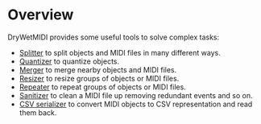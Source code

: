 ﻿---
uid: a_tools_overview
---

# Overview

DryWetMIDI provides some useful tools to solve complex tasks:

* [Splitter](xref:a_splitter) to split objects and MIDI files in many different ways.
* [Quantizer](xref:a_quantizer) to quantize objects.
* [Merger](xref:a_merger) to merge nearby objects and MIDI files.
* [Resizer](xref:a_resizer) to resize groups of objects or MIDI files.
* [Repeater](xref:a_repeater) to repeat groups of objects or MIDI files.
* [Sanitizer](xref:a_sanitizer) to clean a MIDI file up removing redundant events and so on.
* [CSV serializer](xref:a_csv_serializer) to convert MIDI objects to CSV representation and read them back.